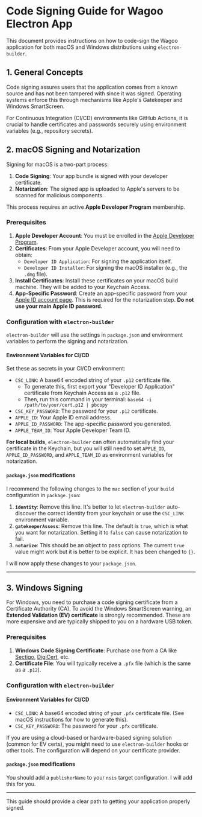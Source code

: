 # Code Signing Guide for Wagoo Electron App

This document provides instructions on how to code-sign the Wagoo application for both macOS and Windows distributions using `electron-builder`.

## 1. General Concepts

Code signing assures users that the application comes from a known source and has not been tampered with since it was signed. Operating systems enforce this through mechanisms like Apple's Gatekeeper and Windows SmartScreen.

For Continuous Integration (CI/CD) environments like GitHub Actions, it is crucial to handle certificates and passwords securely using environment variables (e.g., repository secrets).

## 2. macOS Signing and Notarization

Signing for macOS is a two-part process:
1.  **Code Signing**: Your app bundle is signed with your developer certificate.
2.  **Notarization**: The signed app is uploaded to Apple's servers to be scanned for malicious components.

This process requires an active **Apple Developer Program** membership.

### Prerequisites

1.  **Apple Developer Account**: You must be enrolled in the [Apple Developer Program](https://developer.apple.com/programs/enroll/).
2.  **Certificates**: From your Apple Developer account, you will need to obtain:
    *   `Developer ID Application`: For signing the application itself.
    *   `Developer ID Installer`: For signing the macOS installer (e.g., the `.dmg` file).
3.  **Install Certificates**: Install these certificates on your macOS build machine. They will be added to your Keychain Access.
4.  **App-Specific Password**: Create an app-specific password from your [Apple ID account page](https://appleid.apple.com/). This is required for the notarization step. **Do not use your main Apple ID password.**

### Configuration with `electron-builder`

`electron-builder` will use the settings in `package.json` and environment variables to perform the signing and notarization.

#### Environment Variables for CI/CD

Set these as secrets in your CI/CD environment:

-   `CSC_LINK`: A base64 encoded string of your `.p12` certificate file.
    -   To generate this, first export your "Developer ID Application" certificate from Keychain Access as a `.p12` file.
    -   Then, run this command in your terminal: `base64 -i /path/to/your/cert.p12 | pbcopy`
-   `CSC_KEY_PASSWORD`: The password for your `.p12` certificate.
-   `APPLE_ID`: Your Apple ID email address.
-   `APPLE_ID_PASSWORD`: The app-specific password you generated.
-   `APPLE_TEAM_ID`: Your Apple Developer Team ID.

**For local builds**, `electron-builder` can often automatically find your certificate in the Keychain, but you will still need to set `APPLE_ID`, `APPLE_ID_PASSWORD`, and `APPLE_TEAM_ID` as environment variables for notarization.

#### `package.json` modifications

I recommend the following changes to the `mac` section of your `build` configuration in `package.json`:

1.  **`identity`**: Remove this line. It's better to let `electron-builder` auto-discover the correct identity from your keychain or use the `CSC_LINK` environment variable.
2.  **`gatekeeperAssess`**: Remove this line. The default is `true`, which is what you want for notarization. Setting it to `false` can cause notarization to fail.
3.  **`notarize`**: This should be an object to pass options. The current `true` value might work but it is better to be explicit. It has been changed to `{}`.

I will now apply these changes to your `package.json`.

---

## 3. Windows Signing

For Windows, you need to purchase a code signing certificate from a Certificate Authority (CA). To avoid the Windows SmartScreen warning, an **Extended Validation (EV) certificate** is strongly recommended. These are more expensive and are typically shipped to you on a hardware USB token.

### Prerequisites

1.  **Windows Code Signing Certificate**: Purchase one from a CA like [Sectigo](https://sectigo.com/ssl-certificates-tls/code-signing), [DigiCert](https://www.digicert.com/code-signing), etc.
2.  **Certificate File**: You will typically receive a `.pfx` file (which is the same as a `.p12`).

### Configuration with `electron-builder`

#### Environment Variables for CI/CD

-   `CSC_LINK`: A base64 encoded string of your `.pfx` certificate file. (See macOS instructions for how to generate this).
-   `CSC_KEY_PASSWORD`: The password for your `.pfx` certificate.

If you are using a cloud-based or hardware-based signing solution (common for EV certs), you might need to use `electron-builder` hooks or other tools. The configuration will depend on your certificate provider.

#### `package.json` modifications

You should add a `publisherName` to your `nsis` target configuration. I will add this for you.

---
This guide should provide a clear path to getting your application properly signed. 